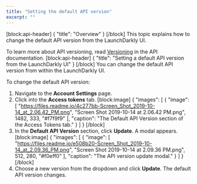 ```yaml
---
title: "Setting the default API version"
excerpt: ""
---
```

[block:api-header]
{
  "title": "Overview"
}
[/block]
This topic explains how to change the default API version from the LaunchDarkly UI.

To learn more about API versioning, read [Versioning](https://apidocs.launchdarkly.com/reference#versioning) in the API documentation.
[block:api-header]
{
  "title": "Setting a default API version from the LaunchDarkly UI"
}
[/block]
You can change the default API version from within the LaunchDarkly UI.

To change the default API version:
1. Navigate to the **Account Settings** page.
2. Click into the **Access tokens** tab.
[block:image]
{
  "images": [
    {
      "image": [
        "https://files.readme.io/4c277bb-Screen_Shot_2019-10-14_at_2.06.42_PM.png",
        "Screen Shot 2019-10-14 at 2.06.42 PM.png",
        1482,
        333,
        "#f7f9f9"
      ],
      "caption": "The Default API Version section of the Access Tokens tab."
    }
  ]
}
[/block]
3. In the **Default API Version** section, click **Update**. A modal appears.
[block:image]
{
  "images": [
    {
      "image": [
        "https://files.readme.io/e508b20-Screen_Shot_2019-10-14_at_2.09.36_PM.png",
        "Screen Shot 2019-10-14 at 2.09.36 PM.png",
        512,
        280,
        "#f0eff0"
      ],
      "caption": "The API version update modal."
    }
  ]
}
[/block]
4. Choose a new version from the dropdown and click **Update**. The default API version changes.